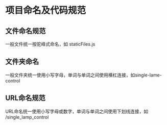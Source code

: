 # 项目命名及代码规范

## 文件命名规范

一般文件统一按驼峰式命名，如 staticFiles.js

## 文件夹命名

一般文件夹统一使用小写字母，单词与单词之间使用横杠连接，如single-lame-control

## URL命名规范

URL命名统一使用小写字母或数字，单词与单词之间使用下划线连接，如 /single_lamp_control